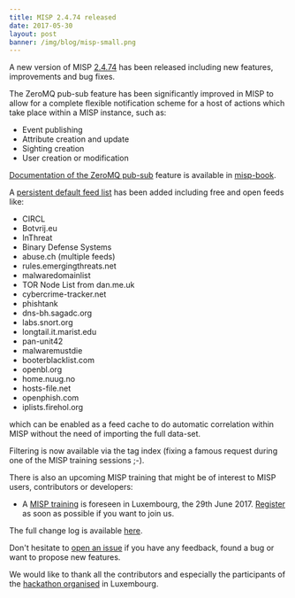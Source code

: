 ```yaml
---
title: MISP 2.4.74 released
date: 2017-05-30
layout: post
banner: /img/blog/misp-small.png
---
```


A new version of MISP [2.4.74](https://github.com/MISP/MISP/tree/v2.4.74) has been released including new features, improvements and bug fixes.

The ZeroMQ pub-sub feature has been significantly improved in MISP to allow for a complete flexible notification scheme for a host of actions which
take place within a MISP instance, such as:

- Event publishing
- Attribute creation and update
- Sighting creation
- User creation or modification

[Documentation of the ZeroMQ pub-sub](https://www.circl.lu/doc/misp/misp-zmq/) feature is available in [misp-book](https://github.com/MISP/misp-book).

A [persistent default feed list](https://github.com/MISP/MISP/blob/2.4/app/files/feed-metadata/defaults.json) has been added including free and open feeds like:

- CIRCL
- Botvrij.eu
- InThreat
- Binary Defense Systems
- abuse.ch (multiple feeds)
- rules.emergingthreats.net
- malwaredomainlist
- TOR Node List from dan.me.uk
- cybercrime-tracker.net
- phishtank
- dns-bh.sagadc.org
- labs.snort.org
- longtail.it.marist.edu
- pan-unit42
- malwaremustdie
- booterblacklist.com
- openbl.org
- home.nuug.no
- hosts-file.net
- openphish.com
- iplists.firehol.org

which can be enabled as a feed cache to do automatic correlation within MISP without the need of importing the full data-set.

Filtering is now available via the tag index (fixing a famous request during one of the MISP training sessions ;-).

There is also an upcoming MISP training that might be of interest to MISP users, contributors or developers:

- A [MISP training](https://www.eventbrite.com/e/misp-training-june-edition-tickets-33663081182) is foreseen in Luxembourg, the 29th June 2017. [Register](https://www.eventbrite.com/e/misp-training-june-edition-tickets-33663081182) as soon as possible if you want to join us.

The full change log is available [here](https://www.misp.software/Changelog.txt).

Don't hesitate to [open an issue](https://github.com/MISP/MISP/issues) if you have any feedback, found a bug or want to propose new features.

We would like to thank all the contributors and especially the participants of the [hackathon organised](https://hackathon.hack.lu/) in Luxembourg.
